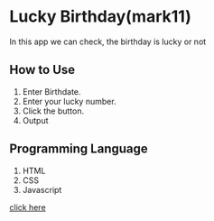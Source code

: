 # Lucky Birthday(mark11)

In this app we can check, the birthday is lucky or not

## How to Use 

1) Enter Birthdate.
2) Enter your lucky number.
3) Click the button.
4) Output


## Programming Language

1. HTML
2. CSS
3. Javascript


[click here](https://is-my-bday-lucky-hoshiyar-balak.netlify.app/)

